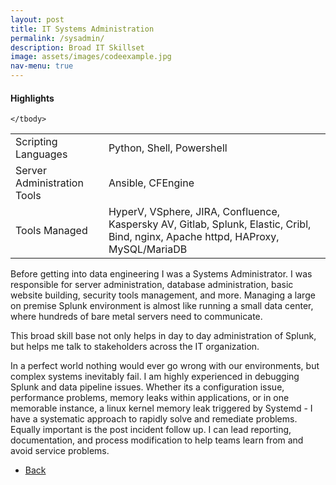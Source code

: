 ```yaml
---
layout: post
title: IT Systems Administration 
permalink: /sysadmin/
description: Broad IT Skillset
image: assets/images/codeexample.jpg
nav-menu: true
---
```

<h4>Highlights</h4>
<div class="table-wrapper">
  <table>
    <tbody>
      <tr>
        <td>Scripting Languages</td>
        <td>Python, Shell, Powershell</td>
      </tr>
      <tr>
        <td>Server Administration Tools</td>
        <td>Ansible, CFEngine</td>
      </tr>
        <tr>
        <td>Tools Managed</td>
        <td>HyperV, VSphere, JIRA, Confluence, Kaspersky AV, Gitlab, Splunk,
        Elastic, Cribl, Bind, nginx, Apache httpd, HAProxy, MySQL/MariaDB</td>
      </tr>

    </tbody>
  </table>
</div>


Before getting into data engineering I was a Systems Administrator. I was responsible for server administration, database administration, basic website building, security tools management, and more. Managing a large on premise  Splunk environment is almost like running a small data center, where hundreds of bare metal servers need to communicate.  
  
This broad skill base not only helps in day to day administration of Splunk, but helps me talk to stakeholders across the IT organization.   

In a perfect world nothing would ever go wrong with our environments, but complex systems inevitably fail. I am highly experienced in debugging Splunk and data pipeline issues. Whether its a configuration issue,  performance problems, memory leaks within applications, or in one memorable instance, a linux kernel memory leak triggered by Systemd -  I have a systematic approach to rapidly solve and remediate problems. Equally important is the post incident follow up. I can lead reporting, documentation, and process modification to help teams learn from and avoid service problems. 



<ul class="actions">
<li><a href="/" class="button next scrolly">Back</a></li>
</ul>